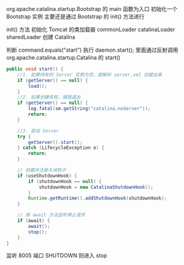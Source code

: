org.apache.catalina.startup.Bootstrap 的 main 函数为入口
初始化一个 Bootstrap 实例
主要还是通过 Bootstrap 的 init() 方法进行

init() 方法
初始化 Tomcat 的类加载器 commonLoader catalinaLoader sharedLoader
创建 Catalina

判断 command.equals("start") 执行 daemon.start(); 里面通过反射调用 org.apache.catalina.startup.Catalina 的 start()
```Java
public void start() {
    //1. 如果持有的 Server 实例为空，就解析 server.xml 创建出来
    if (getServer() == null) {
        load();
    }
    //2. 如果创建失败，报错退出
    if (getServer() == null) {
        log.fatal(sm.getString("catalina.noServer"));
        return;
    }

    //3. 启动 Server
    try {
        getServer().start();
    } catch (LifecycleException e) {
        return;
    }

    // 创建并注册关闭钩子
    if (useShutdownHook) {
        if (shutdownHook == null) {
            shutdownHook = new CatalinaShutdownHook();
        }
        Runtime.getRuntime().addShutdownHook(shutdownHook);
    }

    // 用 await 方法监听停止请求
    if (await) {
        await();
        stop();
    }
}
```


监听 8005 端口 SHUTDOWN 则进入 stop